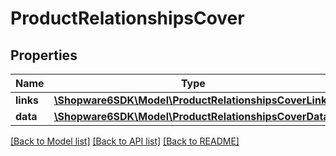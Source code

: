 # ProductRelationshipsCover

## Properties
Name | Type | Description | Notes
------------ | ------------- | ------------- | -------------
**links** | [**\Shopware6SDK\Model\ProductRelationshipsCoverLinks**](ProductRelationshipsCoverLinks.md) |  | [optional] 
**data** | [**\Shopware6SDK\Model\ProductRelationshipsCoverData**](ProductRelationshipsCoverData.md) |  | [optional] 

[[Back to Model list]](../../README.md#documentation-for-models) [[Back to API list]](../../README.md#documentation-for-api-endpoints) [[Back to README]](../../README.md)

